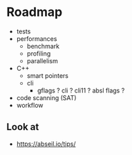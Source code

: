 # Roadmap

- tests
- performances
  - benchmark
  - profiling
  - parallelism
- C++
  - smart pointers
  - cli
    - gflags ? cli ? cli11 ? absl flags ?
- code scanning (SAT)
- workflow

## Look at

- https://abseil.io/tips/
